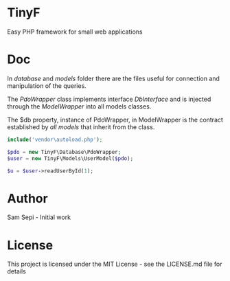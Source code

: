 # TinyF
Easy PHP framework for small web applications

# Doc
In *database* and *models* folder there are the files useful for connection and manipulation of the queries.

The *PdoWrapper* class implements interface *DbInterface* and is injected through the *ModelWrapper* into all models classes. 

The $db property, instance of PdoWrapper, in ModelWrapper is the contract established by *all models* that inherit from the class.

```php    
include('vendor\autoload.php');

$pdo = new TinyF\Database\PdoWrapper;
$user = new TinyF\Models\UserModel($pdo);

$u = $user->readUserById(1);
```

# Author
Sam Sepi - Initial work

# License
This project is licensed under the MIT License - see the LICENSE.md file for details